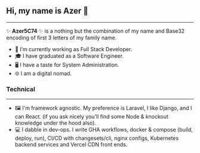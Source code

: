 ## Hi, my name is Azer 👋
_______________________

✨ **Azer5C74** ✨ is a nothing but the combination of my name and Base32 encoding of first 3 letters of my family name.

- 🔭 I’m currently working as Full Stack Developer.
- 🎓 I have graduated as a Software Engineer.
- 🖥️ I have a taste for System Administration.
- 🌐 I am a digital nomad.


### Technical
______________________
- 🖼️ I'm framework agnostic. My preference is Laravel, I like Django, and I can React. (if you ask nicely you'll find some Node & knockout knowledge under the hood also).
- 💻 I dabble in dev-ops. I write GHA workflows, docker & compose (build, deploy, run), CI/CD with changesets/cli, nginx configs, Kubernetes backend services and Vercel CDN front ends.
<p align="left">
<a href="https://www.linkedin.com/in/azer-taboubi/">
  

</a>

</p>



